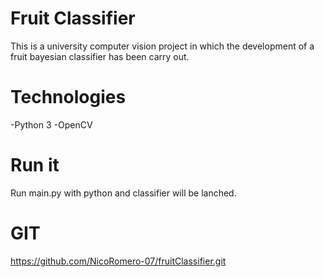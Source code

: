 # Fruit Classifier

This is a university computer vision project in which the development of a fruit bayesian classifier has been carry out.

# Technologies

 -Python 3
 -OpenCV

# Run it

Run main.py with python and classifier will be lanched.

# GIT
 https://github.com/NicoRomero-07/fruitClassifier.git
